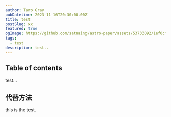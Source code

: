 ```yaml
---
author: Taro Gray
pubDatetime: 2023-11-16T20:30:00.00Z
title: test
postSlug: xx
featured: true
ogImage: https://github.com/satnaing/astro-paper/assets/53733092/1ef0cf03-8137-4d67-ac81-84a032119e3a
tags:
  - test
description: test..
---
```


## Table of contents

test...

## 代替方法

this is the test.
